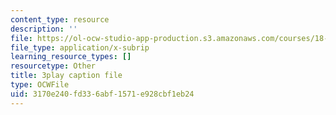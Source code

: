 ```yaml
---
content_type: resource
description: ''
file: https://ol-ocw-studio-app-production.s3.amazonaws.com/courses/18-06sc-linear-algebra-fall-2011/3170e240fd336abf1571e928cbf1eb24_5IGTFgPqlkw.srt
file_type: application/x-subrip
learning_resource_types: []
resourcetype: Other
title: 3play caption file
type: OCWFile
uid: 3170e240-fd33-6abf-1571-e928cbf1eb24
---
```

